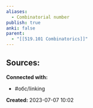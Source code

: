 ```yaml
---
aliases:
  - Combinatorial number
publish: true
anki: false
parent:
  - "[[519.101 Combinatorics]]"
---
```















**Sources:**
- 


**Connected with:**
- #обс/linking 



**Created:** 2023-07-07 10:02